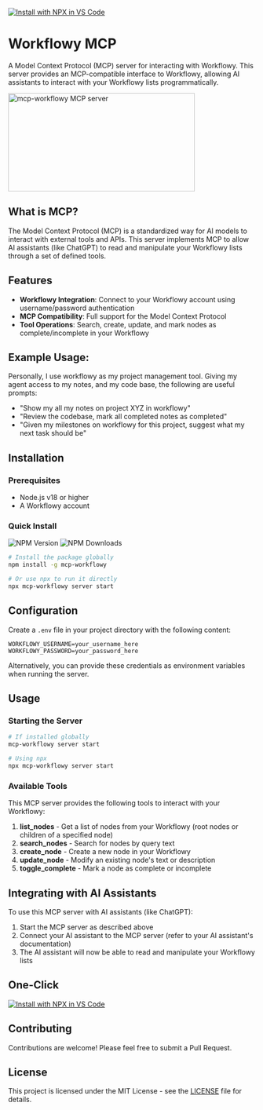 [![Install with NPX in VS Code](https://img.shields.io/badge/VS_Code-Install_mcp_workflowy_Server-0098FF?style=flat-square&logo=visualstudiocode&logoColor=white)](https://insiders.vscode.dev/redirect/mcp/install?name=Workflowy%20MCP&config=%7B%22command%22%3A%22npx%22%2C%22args%22%3A%5B%22-y%22%2C%22mcp-workflowy%40latest%22%2C%22server%22%2C%22start%22%5D%2C%20%22env%22%3A%20%7B%22WORKFLOWY_USERNAME%22%3A%22%22%2C%20%22WORKFLOWY_PASSWORD%22%3A%20%22%22%7D%7D)
# Workflowy MCP

A Model Context Protocol (MCP) server for interacting with Workflowy. This server provides an MCP-compatible interface to Workflowy, allowing AI assistants to interact with your Workflowy lists programmatically.

<a href="https://glama.ai/mcp/servers/@danield137/mcp-workflowy">
  <img width="380" height="200" src="https://glama.ai/mcp/servers/@danield137/mcp-workflowy/badge" alt="mcp-workflowy MCP server" />
</a>

## What is MCP?

The Model Context Protocol (MCP) is a standardized way for AI models to interact with external tools and APIs. This server implements MCP to allow AI assistants (like ChatGPT) to read and manipulate your Workflowy lists through a set of defined tools.

## Features

- **Workflowy Integration**: Connect to your Workflowy account using username/password authentication
- **MCP Compatibility**: Full support for the Model Context Protocol
- **Tool Operations**: Search, create, update, and mark nodes as complete/incomplete in your Workflowy

## Example Usage:
Personally, I use workflowy as my project management tool.
Giving my agent access to my notes, and my code base, the following are useful prompts:

- "Show my all my notes on project XYZ in workflowy"
- "Review the codebase, mark all completed notes as completed"
- "Given my milestones on workflowy for this project, suggest what my next task should be"

## Installation

### Prerequisites
- Node.js v18 or higher
- A Workflowy account

### Quick Install

![NPM Version](https://img.shields.io/npm/v/mcp-workflowy)
![NPM Downloads](https://img.shields.io/npm/dm/mcp-workflowy)

```bash
# Install the package globally
npm install -g mcp-workflowy

# Or use npx to run it directly
npx mcp-workflowy server start
```

## Configuration

Create a `.env` file in your project directory with the following content:

```
WORKFLOWY_USERNAME=your_username_here
WORKFLOWY_PASSWORD=your_password_here
```

Alternatively, you can provide these credentials as environment variables when running the server.

## Usage

### Starting the Server
```bash
# If installed globally
mcp-workflowy server start

# Using npx
npx mcp-workflowy server start
```

### Available Tools

This MCP server provides the following tools to interact with your Workflowy:

1. **list_nodes** - Get a list of nodes from your Workflowy (root nodes or children of a specified node)
2. **search_nodes** - Search for nodes by query text
3. **create_node** - Create a new node in your Workflowy
4. **update_node** - Modify an existing node's text or description
5. **toggle_complete** - Mark a node as complete or incomplete

## Integrating with AI Assistants

To use this MCP server with AI assistants (like ChatGPT):

1. Start the MCP server as described above
2. Connect your AI assistant to the MCP server (refer to your AI assistant's documentation)
3. The AI assistant will now be able to read and manipulate your Workflowy lists

## One-Click
[![Install with NPX in VS Code](https://img.shields.io/badge/VS_Code-Install_mcp_workflowy_Server-0098FF?style=flat-square&logo=visualstudiocode&logoColor=white)](https://insiders.vscode.dev/redirect/mcp/install?name=Workflowy%20MCP&config=%7B%22command%22%3A%22npx%22%2C%22args%22%3A%5B%22-y%22%2C%22mcp-workflowy%40latest%22%2C%22server%22%2C%22start%22%5D%2C%20%22env%22%3A%20%7B%22WORKFLOWY_USERNAME%22%3A%22%22%2C%20%22WORKFLOWY_PASSWORD%22%3A%20%22%22%7D%7D)

## Contributing

Contributions are welcome! Please feel free to submit a Pull Request.

## License

This project is licensed under the MIT License - see the [LICENSE](LICENSE) file for details.